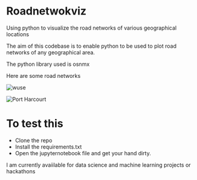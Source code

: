 # Roadnetwokviz
Using python to visualize the road networks of various geographical locations

The aim of this codebase is to enable python to be used to plot road networks of any geographical area.

The python library used is osnmx

Here are some road networks

![wuse](https://github.com/Chukwuebuka-2003/roadnetwokviz/assets/56232734/6a6755a1-9396-4123-87fe-74a94307d027)

![Port Harcourt](https://github.com/Chukwuebuka-2003/roadnetwokviz/assets/56232734/c1ffa1e0-1cd3-4ad6-9677-1693123d6400)

# To test this
- Clone the repo
- Install the requirements.txt
- Open the jupyternotebook file and get your hand dirty.


I am currently avaiilable for data science and machine learning projects or hackathons
